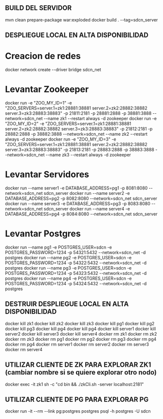 ## BUILD DEL SERVIDOR
mvn clean prepare-package war:exploded
docker build . --tag=sdcn_server

## DESPLIEGUE LOCAL EN ALTA DISPONIBILIDAD

# Creacion de redes
docker network create --driver bridge sdcn_net

# Levantar Zookeeper
docker run -e "ZOO_MY_ID=1" -e "ZOO_SERVERS=server.1=zk1:28881:38881 server.2=zk2:28882:38882 server.3=zk3:28883:38883" -p 21811:2181 -p 28881:2888 -p 38881:3888 --network=sdcn_net --name zk1 --restart always -d zookeeper
docker run -e "ZOO_MY_ID=2" -e "ZOO_SERVERS=server.1=zk1:28881:38881 server.2=zk2:28882:38882 server.3=zk3:28883:38883" -p 21812:2181 -p 28882:2888 -p 38882:3888 --network=sdcn_net --name zk2 --restart always -d zookeeper
docker run -e "ZOO_MY_ID=3" -e "ZOO_SERVERS=server.1=zk1:28881:38881 server.2=zk2:28882:38882 server.3=zk3:28883:38883" -p 21813:2181 -p 28883:2888 -p 38883:3888 --network=sdcn_net --name zk3 --restart always -d zookeeper

# Levantar Servidores
docker run --name server1 -e DATABASE_ADDRESS=pg1 -p 8081:8080 --network=sdcn_net sdcn_server
docker run --name server2 -e DATABASE_ADDRESS=pg2 -p 8082:8080 --network=sdcn_net sdcn_server
docker run --name server3 -e DATABASE_ADDRESS=pg3 -p 8083:8080 --network=sdcn_net sdcn_server
docker run --name server4 -e DATABASE_ADDRESS=pg4 -p 8084:8080 --network=sdcn_net sdcn_server

# Levantar Postgres
docker run --name pg1 -e POSTGRES_USER=sdcn -e POSTGRES_PASSWORD=1234 -p 54321:5432 --network=sdcn_net -d postgres
docker run --name pg2 -e POSTGRES_USER=sdcn -e POSTGRES_PASSWORD=1234 -p 54322:5432 --network=sdcn_net -d postgres
docker run --name pg3 -e POSTGRES_USER=sdcn -e POSTGRES_PASSWORD=1234 -p 54323:5432 --network=sdcn_net -d postgres
docker run --name pg4 -e POSTGRES_USER=sdcn -e POSTGRES_PASSWORD=1234 -p 54324:5432 --network=sdcn_net -d postgres


## DESTRUIR DESPLIEGUE LOCAL EN ALTA DISPONIBILIDAD

docker kill zk1
docker kill zk2
docker kill zk3
docker kill pg1
docker kill pg2
docker kill pg3
docker kill pg4
docker kill pg4
docker kill server1
docker kill server2
docker kill server3
docker kill server4
docker rm zk1
docker rm zk2
docker rm zk3
docker rm pg1
docker rm pg2
docker rm pg3
docker rm pg4
docker rm pg4
docker rm server1
docker rm server2
docker rm server3
docker rm server4

## UTILIZAR CLIENTE DE ZK PARA EXPLORAR ZK1 (cambiar nombre si se quiere explorar otro nodo)

docker exec -it zk1 sh -c "cd bin && ./zkCli.sh -server localhost:2181"


## UTILIZAR CLIENTE DE PG PARA EXPLORAR PG

docker run -it --rm --link pg:postgres postgres psql -h postgres -U sdcn
